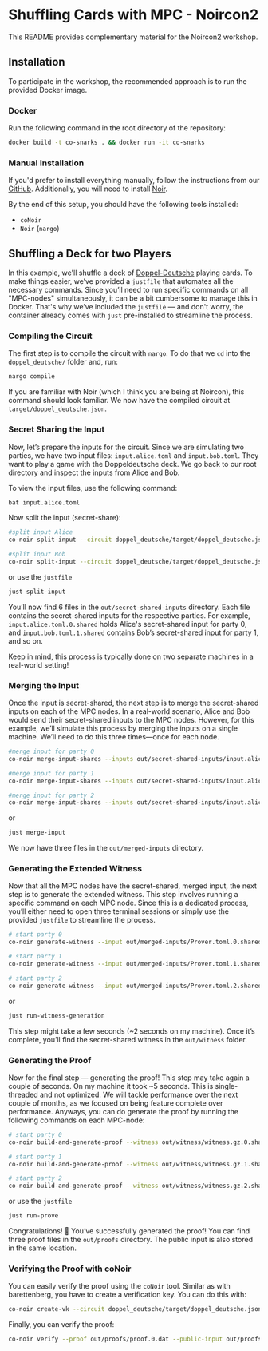 # Shuffling Cards with MPC - Noircon2

This README provides complementary material for the Noircon2 workshop.

## Installation

To participate in the workshop, the recommended approach is to run the provided Docker image.

### Docker

Run the following command in the root directory of the repository:

```bash
docker build -t co-snarks . && docker run -it co-snarks
```

### Manual Installation

If you'd prefer to install everything manually, follow the instructions from our [GitHub](https://github.com/TaceoLabs/co-snarks). Additionally, you will need to install [Noir](https://noir-lang.org/docs/getting_started/quick_start).

By the end of this setup, you should have the following tools installed:

* `coNoir`
* `Noir` (`nargo`)

## Shuffling a Deck for two Players

In this example, we'll shuffle a deck of [Doppel-Deutsche](https://en.wikipedia.org/wiki/German-suited_playing_cards) playing cards. To make things easier, we’ve provided a `justfile` that automates all the necessary commands. Since you’ll need to run specific commands on all "MPC-nodes" simultaneously, it can be a bit cumbersome to manage this in Docker. That's why we’ve included the `justfile` — and don't worry, the container already comes with `just` pre-installed to streamline the process.

### Compiling the Circuit

The first step is to compile the circuit with `nargo`. To do that we `cd` into the `doppel_deutsche/` folder and, run:

```bash
nargo compile
```

If you are familiar with Noir (which I think you are being at Noircon), this command should look familiar. We now have the compiled circuit at `target/doppel_deutsche.json`.

### Secret Sharing the Input

Now, let’s prepare the inputs for the circuit. Since we are simulating two parties, we have two input files: `input.alice.toml` and `input.bob.toml`. They want to play a game with the Doppeldeutsche deck. We go back to our root directory and inspect the inputs from Alice and Bob.

To view the input files, use the following command:

```bash
bat input.alice.toml
```

Now split the input (secret-share):

```bash
#split input Alice
co-noir split-input --circuit doppel_deutsche/target/doppel_deutsche.json --input input.alice.toml --protocol REP3 --out-dir out/secret-shared-inputs/

#split input Bob
co-noir split-input --circuit doppel_deutsche/target/doppel_deutsche.json --input input.bob.toml --protocol REP3 --out-dir out/secret-shared-inputs/
```

or use the `justfile`

```bash
just split-input
```

You’ll now find 6 files in the `out/secret-shared-inputs` directory. Each file contains the secret-shared inputs for the respective parties. For example,
`input.alice.toml.0.shared` holds Alice's secret-shared input for party 0, and `input.bob.toml.1.shared` contains Bob’s secret-shared input for party 1, and so on.

Keep in mind, this process is typically done on two separate machines in a real-world setting!

### Merging the Input

Once the input is secret-shared, the next step is to merge the secret-shared inputs on each of the MPC nodes. In a real-world scenario, Alice and Bob would send their secret-shared inputs to the MPC nodes. However, for this example, we’ll simulate this process by merging the inputs on a single machine. We’ll need to do this three times—once for each node.

```bash
#merge input for party 0
co-noir merge-input-shares --inputs out/secret-shared-inputs/input.alice.toml.0.shared --inputs out/secret-shared-inputs/input.bob.toml.0.shared --protocol REP3 --out out/merged-inputs/Prover.toml.0.shared

#merge input for party 1
co-noir merge-input-shares --inputs out/secret-shared-inputs/input.alice.toml.1.shared --inputs out/secret-shared-inputs/input.bob.toml.1.shared --protocol REP3 --out out/merged-inputs/Prover.toml.1.shared

#merge input for party 2
co-noir merge-input-shares --inputs out/secret-shared-inputs/input.alice.toml.2.shared --inputs out/secret-shared-inputs/input.bob.toml.2.shared --protocol REP3 --out out/merged-inputs/Prover.toml.2.shared
```

or

```bash
just merge-input
```

We now have three files in the `out/merged-inputs` directory.

### Generating the Extended Witness

Now that all the MPC nodes have the secret-shared, merged input, the next step is to generate the extended witness. This step involves running a specific command on each MPC node. Since this is a dedicated process, you’ll either need to open three terminal sessions or simply use the provided `justfile` to streamline the process.

```bash
# start party 0
co-noir generate-witness --input out/merged-inputs/Prover.toml.0.shared --circuit doppel_deutsche/target/doppel_deutsche.json --protocol REP3 --config configs/party0.toml --out out/witness/witness.gz.0.shared

# start party 1
co-noir generate-witness --input out/merged-inputs/Prover.toml.1.shared --circuit doppel_deutsche/target/doppel_deutsche.json --protocol REP3 --config configs/party1.toml --out out/witness/witness.gz.1.shared

# start party 2
co-noir generate-witness --input out/merged-inputs/Prover.toml.2.shared --circuit doppel_deutsche/target/doppel_deutsche.json --protocol REP3 --config configs/party2.toml --out out/witness/witness.gz.2.shared
```

or

```bash
just run-witness-generation
```

This step might take a few seconds (~2 seconds on my machine). Once it’s complete, you’ll find the secret-shared witness in the `out/witness` folder.

### Generating the Proof

Now for the final step — generating the proof! This step may take again a couple of seconds. On my machine it took ~5 seconds. This is single-threaded and not optimized. We will tackle performance over the next couple of months, as we focused on being feature complete over performance.
Anyways, you can do generate the proof by running the following commands on each MPC-node:

```bash
# start party 0
co-noir build-and-generate-proof --witness out/witness/witness.gz.0.shared --circuit doppel_deutsche/target/doppel_deutsche.json --crs crs/bn254_g1.dat --protocol REP3 --hasher keccak --config configs/party0.toml --out out/proofs/proof.0.dat --public-input out/proofs/public-input.0.dat

# start party 1
co-noir build-and-generate-proof --witness out/witness/witness.gz.1.shared --circuit doppel_deutsche/target/doppel_deutsche.json --crs crs/bn254_g1.dat --protocol REP3 --hasher keccak --config configs/party1.toml --out out/proofs/proof.1.dat --public-input out/proofs/public-input.1.dat

# start party 2
co-noir build-and-generate-proof --witness out/witness/witness.gz.2.shared --circuit doppel_deutsche/target/doppel_deutsche.json --crs crs/bn254_g1.dat --protocol REP3 --hasher keccak --config configs/party2.toml --out out/proofs/proof.2.dat --public-input out/proofs/public-input.2.dat
```

or use the `justfile`

```bash
just run-prove
```

Congratulations! 🎉 You’ve successfully generated the proof! You can find three proof files in the
`out/proofs` directory. The public input is also stored in the same location.

### Verifying the Proof with coNoir

You can easily verify the proof using the `coNoir` tool. Similar as with barettenberg, you have to create a verification key. You can do this with:

```bash
co-noir create-vk --circuit doppel_deutsche/target/doppel_deutsche.json --crs crs/bn254_g1.dat --vk verification_key.dat --hasher keccak
```

Finally, you can verify the proof:
```bash
co-noir verify --proof out/proofs/proof.0.dat --public-input out/proofs/public-input.0.dat --vk verification_key.dat --hasher keccak --crs crs/bn254_g2.dat
```
